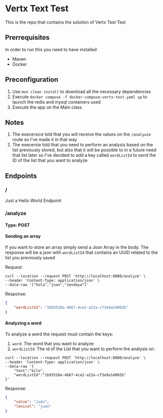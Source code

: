 # Vertx Text Test

This is the repo that contains the solution of Vertx Test Test

## Prerrequisites

In order to run this you need to have installed
- Maven
- Docker

## Preconfiguration

1. Use `mvn clean install` to download all the necessary dependencies
2. Execute `docker compose -f docker-compose-vertx-test.yaml up` to launch the redis and mysql containers used
3. Execute the app on the Main class

## Notes
1. The execersice told that you will receive the values on the `/analyuze` route so I've made it in that way
2. The execersie told that you need to perform an analysis based on the list previously stored, but also that it will be possible to in a future need that list later so I've decided to add a key called `wordListId` to send the ID of the list that you want to analyze

## Endpoints

### /
Just a Hello World Endpoint

### /analyze

#### Type: POST

#### Sending an array
If you want to store an array simply send a Json Array in the body.
The response will be a json with `wordListId` that contains an UUID related to the list you previously saved

Request:
```shell
curl --location --request POST 'http://localhost:8080/analyze' \
--header 'Content-Type: application/json' \
--data-raw '["hola","juan","zendaya"]'
```
Response:
```json
{
    "wordListId": "1b93510a-4b67-4ce2-a22a-cf3e9a14092b"
}
```

#### Analyzing a word

To analyze a word the request must contain the keys:
1. `word`: The word that you want to analyze
2. `wordListId`: The id of the List that you want to perform the analysis on.

```shell
curl --location --request POST 'http://localhost:8080/analyze' \
--header 'Content-Type: application/json' \
--data-raw '{
    "text":"kilo",
    "wordListId":"1b93510a-4b67-4ce2-a22a-cf3e9a14092b"
}'
```

Response:
```json
{
    "value": "juan",
    "lexical": "juan"
}
```